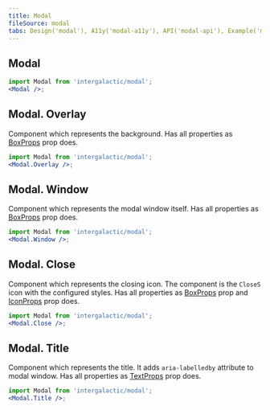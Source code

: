 ```yaml
---
title: Modal
fileSource: modal
tabs: Design('modal'), A11y('modal-a11y'), API('modal-api'), Example('modal-code'), Changelog('modal-changelog')
---
```


## Modal

```jsx
import Modal from 'intergalactic/modal';
<Modal />;
```

<TypesView type="ModalProps" :types={...types} />

## Modal. Overlay

Component which represents the background. Has all properties as [BoxProps](/layout/box-system/box-api) prop does.

```jsx
import Modal from 'intergalactic/modal';
<Modal.Overlay />;
```

## Modal. Window

Component which represents the modal window itself. Has all properties as [BoxProps](/layout/box-system/box-api) prop does.

```jsx
import Modal from 'intergalactic/modal';
<Modal.Window />;
```

## Modal. Close

Component which represents the closing icon. The component is the `CloseS` icon with the configured styles. Has all properties as [BoxProps](/layout/box-system/box-api) prop and [IconProps](/style/icon/icon-api) prop does.

```jsx
import Modal from 'intergalactic/modal';
<Modal.Close />;
```

## Modal. Title

Component which represents the title. It adds `aria-labelledby` attribute to modal window. Has all properties as [TextProps](/style/typography/typography-api) prop does.

```jsx
import Modal from 'intergalactic/modal';
<Modal.Title />;
```

<script setup>import { data as types } from '@types.data.ts'; </script>
